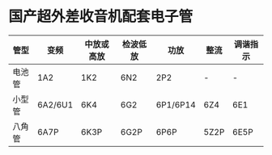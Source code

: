 # 国产超外差收音机配套电子管
| 管型   | 变频    | 中放或高放 | 检波低放 | 功放      | 整流  | 调谐指示 |
|-------|---------|----------|---------|----------|------|---------|
| 电池管 | 1A2     | 1K2      | 6N2     | 2P2      |   -  | -       |  
| 小型管 | 6A2/6U1 | 6K4      | 6G2     | 6P1/6P14 | 6Z4  | 6E1     |
| 八角管 | 6A7P    | 6K3P     | 6G2P    | 6P6P     | 5Z2P | 6E5P    |
